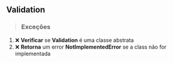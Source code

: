 ## Validation

> ### Exceções

1. ❌ **Verificar** se **Validation** é uma classe abstrata
2. ❌ **Retorna** um error **NotImplementedError** se a class não for implementada
